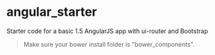 # angular_starter
Starter code for a basic 1.5 AngularJS app with ui-router and Bootstrap

> Make sure your bower install folder is "bower_components".
